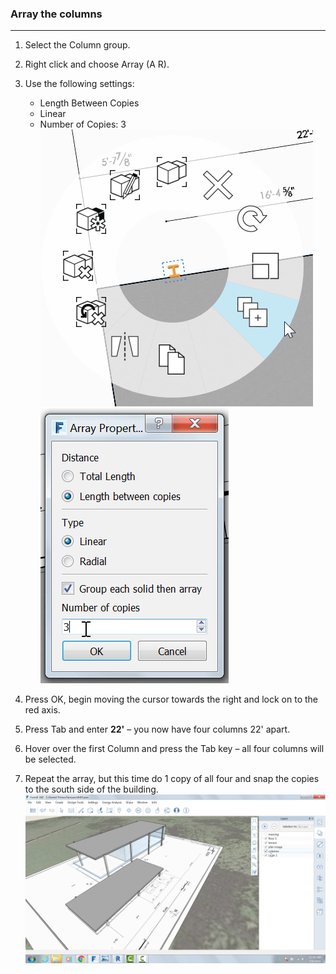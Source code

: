 ### Array the columns
---
1. Select the Column group.

2. Right click and choose Array (A R).

3. Use the following settings:
	- Length Between Copies
	- Linear
	- Number of Copies: 3
![](./images/2fd9793f-8306-496b-b323-b9b9e1d7e89a.png) ![](./images/0ef15b54-2b06-4443-823a-e58527e23858.png)

4. Press OK, begin moving the cursor towards the right and lock on to the red axis.

5. Press Tab and enter **22'** – you now have four columns 22' apart.

6. Hover over the first Column and press the Tab key – all four columns will be selected.

7. Repeat the array, but this time do 1 copy of all four and snap the copies to the south side of the building. ![](./images/5582b957-9965-43ba-bfa0-8102b6892f28.png)
